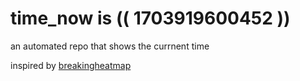 # time_now is (( 1703919600452 ))

an automated repo that shows the currnent time

inspired by [breakingheatmap](https://github.com/breakingheatmap/breakingheatmap)